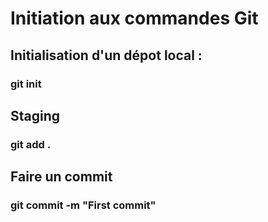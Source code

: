 # Initiation aux commandes Git
## Initialisation d'un dépot local :
### git init

## Staging
### git add .

## Faire un commit
### git commit -m "First commit"


